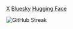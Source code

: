 [X](https://x.com/realmrfakename) [Bluesky](https://bsky.app/profile/mfn.bsky.social) [Hugging Face](https://huggingface.co/mrfakename)

![GitHub Streak](https://streak-stats.demolab.com/?user=fakerybakery)
